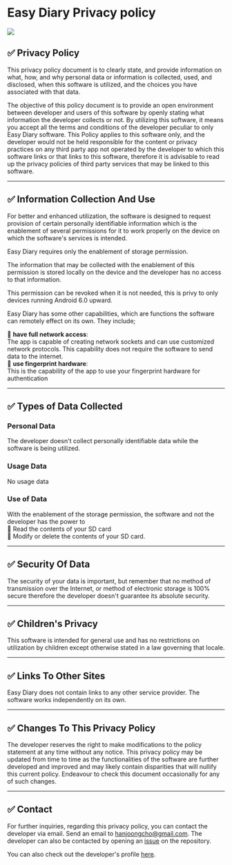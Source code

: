 # Easy Diary Privacy policy
<img src="https://raw.githubusercontent.com/hanjoongcho/aaf-easydiary/master/app/src/main/res/mipmap-xxhdpi/ic_launcher.png">   


## ✅ Privacy Policy

This privacy policy document is to clearly state, and provide information on what, how, and why personal data or information is collected, used, and disclosed, when this software is utilized, and the choices you have associated with that data. 

The objective of this policy document is to provide an open environment between developer and users of this software by openly stating what information the developer collects or not. By utilizing this software, it means you accept all the terms and conditions of the developer peculiar to only Easy Diary software. This Policy applies to this software only, and the developer would not be held responsible for the content or privacy practices on any third party app not operated by the developer to which this software links or that links to this software, therefore it is advisable to read up the privacy policies of third party services that may be linked to this software. 

---

## ✅ Information Collection And Use

For better and enhanced utilization, the software is designed to request provision of certain personally identifiable information which is the enablement of several permissions for it to work properly on the device on which the software's services is intended.
  
Easy Diary requires only the enablement of storage permission.

The information that may be collected with the enablement of this permission is stored locally on the device and the developer has no access to that information.

This permission can be revoked when it is not needed, this is privy to only devices running Android 6.0 upward. 


Easy Diary has some other capabilities, which are functions the software can remotely effect on its own. They include;

📌 **have full network access**:  
The app is capable of creating network sockets and can use customized network protocols. This capability does not require the software to send data to the internet.  
📌 **use fingerprint hardware**:  
This is the capability of the app to use your fingerprint hardware for authentication

---

## ✅ Types of Data Collected

### Personal Data

The developer doesn't collect personally identifiable data while the software is being utilized.

### Usage Data

No usage data

### Use of Data
    
With the enablement of the storage permission, the software and not the developer has the power to  
📌 Read the contents of your SD card  
📌 Modify or delete the contents of your SD card.  

---

## ✅ Security Of Data

The security of your data is important, but remember that no method of transmission over the Internet, or method of electronic storage is 100% secure therefore the developer doesn't guarantee its absolute security. 

---


## ✅ Children's Privacy

This software is intended for general use and has no restrictions on utilization by children except otherwise stated in a law governing that locale. 

---

## ✅ Links To Other Sites

Easy Diary does not contain links to any other service provider. The software works independently on its own.
 
---

## ✅ Changes To This Privacy Policy

The developer reserves the right to make modifications to the policy statement at any time without any notice. This privacy policy may be updated from time to time as the functionalities of the software are further developed and improved and may likely contain disparities that will nullify this current policy. Endeavour to check this document occasionally for any of such changes.

---
      
## ✅ Contact 

For further inquiries, regarding this privacy policy, you can contact the developer via email. Send an email to hanjoongcho@gmail.com. The developer can also be contacted by opening an [issue](https://github.com/hanjoongcho/aaf-easydiary/issues/new) on the repository.

You can also check out the developer's profile [here](https://github.com/hanjoongcho).

